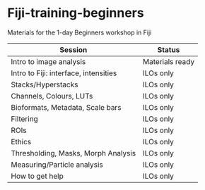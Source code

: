 # Fiji-training-beginners
Materials for the 1-day Beginners workshop in Fiji


| Session | Status |
| ------------- | ------------- |
| Intro to image analysis  | Materials ready  |
| Intro to Fiji: interface, intensities  | ILOs only  |
| Stacks/Hyperstacks   | ILOs only  |
| Channels, Colours, LUTs  | ILOs only  |
| Bioformats, Metadata, Scale bars  | ILOs only  |
| Filtering  | ILOs only  |
| ROIs  | ILOs only  |
| Ethics  | ILOs only  |
| Thresholding, Masks, Morph Analysis   | ILOs only  |
| Measuring/Particle analysis  | ILOs only  |
| How to get help  | ILOs only  |

